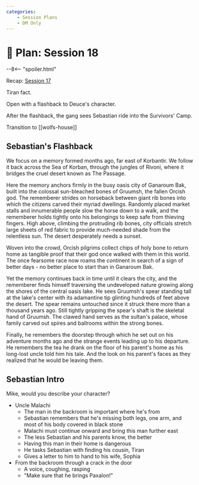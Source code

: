 ```yaml
---
categories:
    - Session Plans
    - DM Only
---
```


# 🔐 Plan: Session 18

--8<-- "spoiler.html"

Recap: [Session 17](../sessions/session-17.md)

Tiran fact.

Open with a flashback to Deuce's character.

After the flashback, the gang sees Sebastian ride into the Survivors' Camp.

Transition to [[wolfs-house]]

## Sebastian's Flashback

We focus on a memory formed months ago, far east of Korbantir. We follow it back across the Sea of Korban, through the jungles of Rivoni, where it bridges the cruel desert known as The Passage.

Here the memory anchors firmly in the busy oasis city of Ganaroum Bak, built into the colossal sun-bleached bones of Gruumsh, the fallen Orcish god. The rememberer strides on horseback between giant rib bones into which the citizens carved their myriad dwellings. Randomly placed market stalls and innumerable people slow the horse down to a walk, and the rememberer holds tightly onto his belongings to keep safe from thieving fingers. High above, climbing the protruding rib bones, city officials stretch large sheets of red fabric to provide much-needed shade from the relentless sun. The desert desperately needs a sunset.

Woven into the crowd, Orcish pilgrims collect chips of holy bone to return home as tangible proof that their god once walked with them in this world. The once fearsome race now roams the continent in search of a sign of better days - no better place to start than in Ganaroum Bak.

Yet the memory continues back in time until it clears the city, and the rememberer finds himself traversing the undeveloped nature growing along the shores of the central oasis lake. He sees Gruumsh's spear standing tall at the lake's center with its adamantine tip glinting hundreds of feet above the desert. The spear remains untouched since it struck there more than a thousand years ago. Still tightly gripping the spear's shaft is the skeletal hand of Gruumsh. The clawed hand serves as the sultan's palace, whose family carved out spires and ballrooms within the strong bones.

Finally, he remembers the doorstep through which he set out on his adventure months ago and the strange events leading up to his departure. He remembers the tea he drank on the floor of his parent's home as his long-lost uncle told him his tale. And the look on his parent's faces as they realized that he would be leaving them.

## Sebastian Intro

Mike, would you describe your character?

- Uncle Malachi
  - The man in the backroom is important where he's from
  - Sebastian remembers that he's missing both legs, one arm, and most of his body covered in black stone
  - Malachi must continue onward and bring this man further east
  - The less Sebastian and his parents know, the better
  - Having this man in their home is dangerous
  - He tasks Sebastian with finding his cousin, Tiran
  - Gives a letter to him to hand to his wife, Sophia
- From the backroom through a crack in the door
  - A voice, coughing, rasping
  - "Make sure that he brings Paxalon!"
